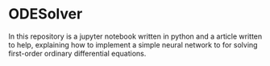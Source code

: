 # ODESolver
In this repository is a jupyter notebook written in python and a article written to help, explaining how to implement a simple neural network to for solving first-order ordinary differential equations.
